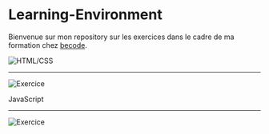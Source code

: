 # Learning-Environment
Bienvenue sur mon repository sur les exercices  dans le cadre de ma formation chez [becode](http://www.becode.org/register/register_fr.html).

![HTML/CSS](https://github.com/becodeorg/Lovelace-promo-2/tree/master/La-prairie/html-css)
________

![Exercice](http://solidfoundationwebdev.com/system/categories/images/000/000/004/original/html-css.png?1404763647)

        
JavaScript
__________
![Exercice](https://encrypted-tbn0.gstatic.com/images?q=tbn:ANd9GcSdqduJvPmYXDbBzhQMMizr2k_GhX_oCzAC8VXEAad6nzvGCi9z)
    


